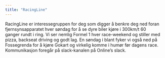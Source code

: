 ```yaml
---
title: "RacingLine"
---
```


RacingLine er interessegruppen for deg som digger å benkre deg ned foran fjernsynsapparatet hver søndag for å se dyre biler kjøre i 300km/t 60 ganger rundt i ring. Vi ser nemlig Formel 1 hver race-weekend og stiller med pizza, backseat driving og godt lag. En søndag i blant fyker vi også ned på Fossegrenda for å kjøre Gokart og virkelig komme i humør før dagens race. Kommunikasjon foregår på slack-kanalen på Online’s slack.